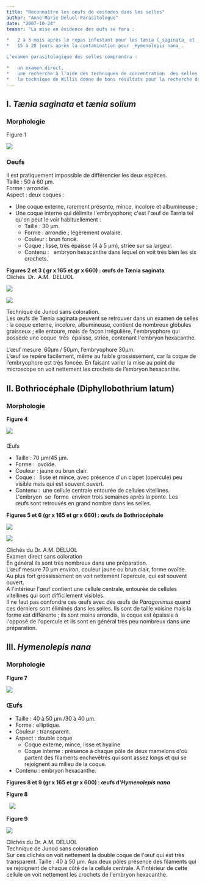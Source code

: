 ```yaml
---
title: "Reconnaître les oeufs de cestodes dans les selles"
author: "Anne-Marie Deluol Parasitologue"
date: "2007-10-24"
teaser: "La mise en évidence des œufs se fera :

*   2 à 3 mois après le repas infestant pour les tænia (_saginata_ et _solium_) et pour le bothriocéphale,
*   15 à 20 jours après la contamination pour _Hymenolepis nana_.

L’examen parasitologique des selles comprendra :

*   un examen direct,
*   une recherche à l’aide des techniques de concentration  des selles classiques (Bailenger ou Ritchie par exemple),
*   la technique de Willis donne de bons résultats pour la recherche des œufs d’_Hymenolepis nana_."
---
```


## I. _Tænia saginata_ et _tænia solium_

### Morphologie

Figure 1


![](page-32-fig-1.jpg)


### **Oeufs**

Il est pratiquement impossible de différencier les deux espèces.  
Taille : 50 à 60 µm.  
Forme : arrondie.  
Aspect : deux coques :

*   Une coque externe, rarement présente, mince, incolore et albumineuse ;
*   Une coque interne qui délimite l'embryophore; c'est l'œuf de Tænia tel qu'on peut le voir habituellement :
    *   Taille : 30 µm.  
    *   Forme : arrondie ; légèrement ovalaire.  
    *   Couleur : brun foncé.  
    *   Coque : lisse, très épaisse (4 à 5 µm), striée sur sa largeur.  
    *   Contenu :   embryon hexacanthe dans lequel on voit très bien les six crochets.

**Figures 2 et 3 ( gr x 165 et gr x 660) : œufs de Tænia saginata**  
Clichés  Dr.  A.M.  DELUOL 


![](page-32-fig-2.jpg)

![](page-32-fig-3.jpg)


Technique de Junod sans coloration.  
Les œufs de Tænia saginata peuvent se retrouver dans un examen de selles : la coque externe, incolore, albumineuse, contient de nombreux globules graisseux ; elle entoure, mais de façon irrégulière, l'embryophore qui possède une coque  très  épaisse, striée, contenant l'embryon hexacanthe.

L’œuf mesure  60µm / 50µm, l’embryophore 30µm.  
L’œuf se repère facilement, même au faible grossissement, car la coque de l’embryophore est très foncée. En faisant varier la mise au point du microscope on voit nettement les crochets de l’embryon hexacanthe.

## II. Bothriocéphale (Diphyllobothrium latum)

### Morphologie 

**Figure 4**


![](page-33-fig-4.jpg)


###   
Œufs

*   Taille : 70 µm/45 µm.  
*   Forme :  ovoïde.  
*   Couleur : jaune ou brun clair.  
*   Coque :   lisse et mince, avec présence d'un clapet (opercule) peu visible mais qui est souvent ouvert.  
*   Contenu :  une cellule centrale entourée de cellules vitellines.  L'embryon  se  forme  environ trois semaines après la ponte. Les œufs sont retrouvés en grand nombre dans les selles.

**Figures 5 et 6 (gr x 165 et gr x 660) : ****œ****ufs de Bothriocéphale**


![](page-33-fig-5.jpg)

![](page-33-fig-6.jpg)


Clichés du Dr. A.M. DELUOL  
Examen direct sans coloration  
En général ils sont très nombreux dans une préparation.  
L’œuf mesure 70 µm environ, couleur jaune ou brun clair, forme ovoïde.  
Au plus fort grossissement on voit nettement l’opercule, qui est souvent ouvert.  
A l'intérieur l'œuf contient une cellule centrale, entourée de cellules vitellines qui sont difficilement visibles.  
Il ne faut pas confondre ces œufs avec des œufs de _Paragonimus_ quand ces derniers sont éliminés dans les selles. Ils sont de taille voisine mais la forme est différente ; ils sont moins arrondis, la coque est épaissie à l'opposé de l'opercule et ils sont en général très peu nombreux dans une préparation.

## III. _Hymenolepis nana_

### Morphologie

**Figure 7**


![](page-33-fig-7.jpg)


### Œufs

*   Taille : 40 à 50 µm /30 à 40 µm.  
*   Forme : elliptique.  
*   Couleur : transparent.  
*   Aspect : double coque
    *   Coque externe, mince, lisse et hyaline
    *   Coque interne : présence à chaque pôle de deux mamelons d'où partent des filaments enchevêtrés qui sont assez longs et qui se rejoignent au milieu de la coque.  
*   Contenu : embryon hexacanthe.

**Figures 8 et 9 (gr x 165 et gr x 600) : œufs d'_Hymenolepis nana_**

**Figure 8**

 
![](page-34-diapo-8.jpg)


**Figure 9**


![](page-34-fig-9.jpg)


Clichés du Dr. A.M. DELUOL  
Technique de Junod sans coloration  
Sur ces clichés on voit nettement la double coque de l'œuf qui est très transparent. Taille : 40 à 50 µm. Aux deux pôles présence des filaments qui se rejoignent de chaque côté de la cellule centrale. A l'intérieur de cette cellule on voit nettement les crochets de l'embryon hexacanthe.